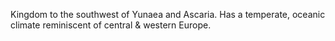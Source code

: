 Kingdom to the southwest of Yunaea and Ascaria. Has a temperate, oceanic climate reminiscent of central & western Europe.